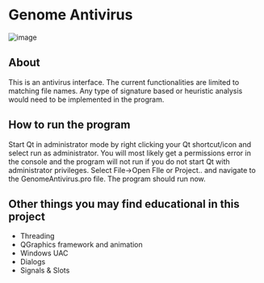 # Genome Antivirus

![image](https://user-images.githubusercontent.com/22214754/63419840-5d68e680-c3ba-11e9-96c3-8e4f367513bc.png)  

## About  
This is an antivirus interface. The current functionalities are limited to matching file names. Any type of signature based or heuristic analysis would need to be implemented in the program.  
  
## How to run the program  
Start Qt in administrator mode by right clicking your Qt shortcut/icon and select run as administrator. You will most likely get a permissions error in the console and the program will not run if you do not start Qt with administrator privileges. Select File->Open FIle or Project.. and navigate to the GenomeAntivirus.pro file. The program should run now.

## Other things you may find educational in this project      
* Threading    
* QGraphics framework and animation  
* Windows UAC  
* Dialogs  
* Signals & Slots  

